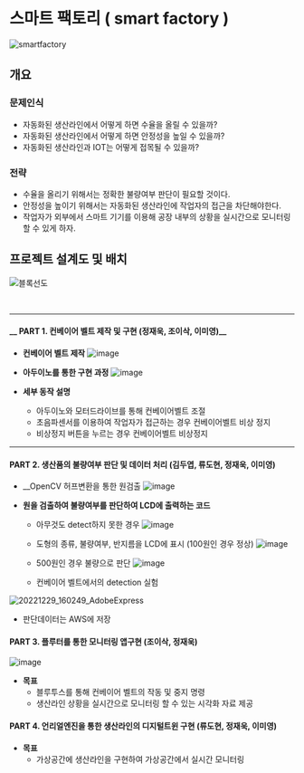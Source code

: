 # 스마트 팩토리 ( smart factory )
![smartfactory](https://user-images.githubusercontent.com/110883172/210024375-fc7a94e9-afea-4a4e-bf34-c167016dacc8.png)


## 개요
### 문제인식
- 자동화된 생산라인에서 어떻게 하면 수율을 올릴 수 있을까?
- 자동화된 생산라인에서 어떻게 하면 안정성을 높일 수 있을까?
- 자동화된 생산라인과 IOT는 어떻게 접목될 수 있을까?


### 전략
- 수율을 올리기 위해서는 정확한 불량여부 판단이 필요할 것이다.
- 안정성을 높이기 위해서는 자동화된 생산라인에 작업자의 접근을 차단해야한다.
- 작업자가 외부에서 스마트 기기를 이용해 공장 내부의 상황을 실시간으로 모니터링 할 수 있게 하자.


## 프로젝트 설계도 및 배치
![블록선도](https://user-images.githubusercontent.com/110883172/210024398-f8201f95-e5db-4bad-a5c7-2be502916bed.png)

</br>

-------

#### __ PART 1. 컨베이어 벨트 제작 및 구현 (정재욱, 조이삭, 이미영)__

- __컨베이어 벨트 제작__
![image](https://user-images.githubusercontent.com/110883172/210024853-8f2cd202-db46-435d-8ff9-c8b6071170ff.png)

- __아두이노를 통한 구현 과정__
![image](https://user-images.githubusercontent.com/110883172/210024957-d39deb3f-3cae-439f-afb8-d2194a50f105.png)


- __세부 동작 설명__
  - 아두이노와 모터드라이브를 통해 컨베이어벨트 조절
  - 초음파센서를 이용하여 작업자가 접근하는 경우 컨베이어벨트 비상 정지
  - 비상정지 버튼을 누르는 경우 컨베이어벨트 비상정지

------

#### PART 2. 생산품의 불량여부 판단 및 데이터 처리 (김두엽, 류도현, 정재욱, 이미영)

- __OpenCV 허프변환을 통한 원검출 
![image](https://user-images.githubusercontent.com/110883172/210025302-9d2c4a95-28b3-4ba2-8281-3070f7a806d5.png)


- __원을 검출하여 불량여부를 판단하여 LCD에 출력하는 코드__
  - 아무것도 detect하지 못한 경우
![image](https://user-images.githubusercontent.com/110883172/210025515-d03b7048-abc9-4d81-a730-8ba54c58725a.png)

  - 도형의 종류, 불량여부, 반지름을 LCD에 표시 (100원인 경우 정상)
![image](https://user-images.githubusercontent.com/110883172/210025647-1f08647d-9336-4a2a-9b81-53e454ce846e.png)

  - 500원인 경우 불량으로 판단
![image](https://user-images.githubusercontent.com/110883172/210025666-1cc47ecb-6340-437b-94d5-3d9c870d2431.png)

  - 컨베이어 벨트에서의 detection 실험

![20221229_160249_AdobeExpress](https://user-images.githubusercontent.com/110883172/210025770-25e307ee-be0a-4042-a48b-423a29842805.gif)


  - 판단데이터는 AWS에 저장


#### PART 3. 플루터를 통한 모니터링 앱구현 (조이삭, 정재욱)
![image](https://user-images.githubusercontent.com/110883172/210025846-926cf4e9-80f4-4ed4-a679-ada67d88445d.png)

- __목표__
  - 블루투스를 통해 컨베이어 벨트의 작동 및 중지 명령
  - 생산라인 상황을 실시간으로 모니터링 할 수 있는 시각화 자료 제공


#### PART 4. 언리얼엔진을 통한 생산라인의 디지털트윈 구현  (류도현, 정재욱, 이미영)

- __목표__
  - 가상공간에 생산라인을 구현하여 가상공간에서 실시간 모니터링








